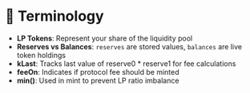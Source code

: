 # 🧠 Terminology

- **LP Tokens**: Represent your share of the liquidity pool
- **Reserves vs Balances**: `reserves` are stored values, `balances` are live token holdings
- **kLast**: Tracks last value of reserve0 * reserve1 for fee calculations
- **feeOn**: Indicates if protocol fee should be minted
- **min()**: Used in mint to prevent LP ratio imbalance

